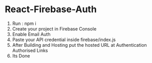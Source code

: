 # React-Firebase-Auth

1. Run : npm i 
2. Create your project in Firebase Console
3. Enable Email Auth
4. Paste your API credential inside firebase/index.js
5. After Building and Hosting put the hosted URL at Authentication Authorised Links
6. Its Done
